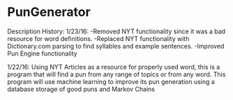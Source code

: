 # PunGenerator
Description History:
1/23/16:
-Removed NYT functionality since it was a bad resource for word definitions.
-Replaced NYT functionality with Dictionary.com parsing to find syllables and
example sentences.
-Improved Pun Engine functionality

1/22/16:
Using NYT Articles as a resource for properly used word, this is a program that
will find a pun from any range of topics or from any word. This program will use
machine learning to improve its pun generation using a database storage of good
puns and Markov Chains
